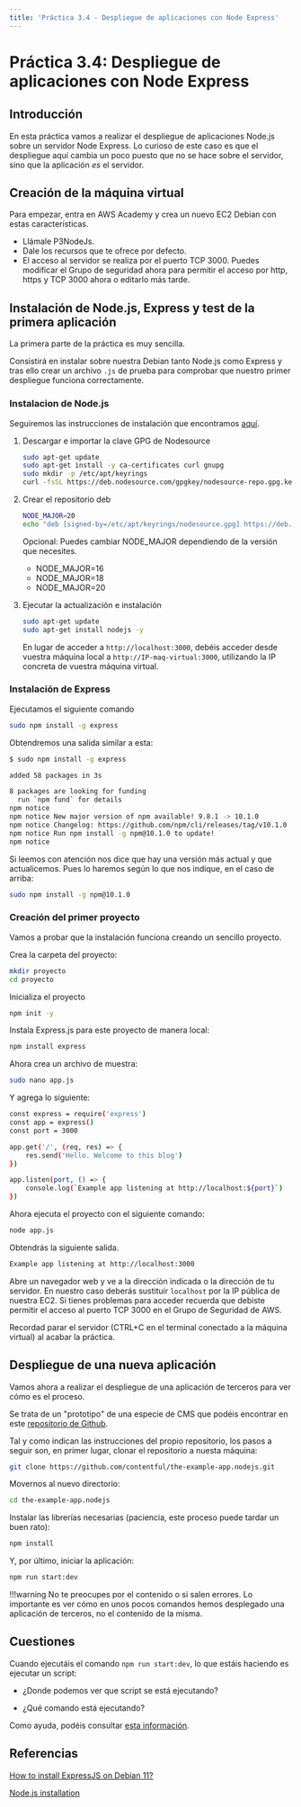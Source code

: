 ```yaml
---
title: 'Práctica 3.4 - Despliegue de aplicaciones con Node Express'
---
```


# Práctica 3.4: Despliegue de aplicaciones con Node Express

## Introducción

En esta práctica vamos a realizar el despliegue de aplicaciones Node.js sobre un servidor Node Express. Lo curioso de este caso es que el despliegue aquí cambia un poco puesto que no se hace sobre el servidor, sino que la aplicación *es* el servidor.

## Creación de la máquina virtual

Para empezar, entra en AWS Academy y crea un nuevo EC2 Debian con estas características.

* Llámale P3NodeJs. 
* Dale los recursos que te ofrece por defecto. 
* El acceso al servidor se realiza por el puerto TCP 3000. Puedes modificar el Grupo de seguridad ahora para permitir el acceso por http, https y TCP 3000 ahora o editarlo más tarde.

## Instalación de Node.js, Express y test de la primera aplicación

La primera parte de la práctica es muy sencilla. 

Consistirá en instalar sobre nuestra Debian tanto Node.js como Express y tras ello crear un archivo `.js` de prueba para comprobar que nuestro primer despliegue funciona correctamente.

### Instalacion de Node.js

Seguiremos las instrucciones de instalación que encontramos [aquí](https://github.com/nodesource/distributions).

1. Descargar e importar la clave GPG de Nodesource

    ```bash
    sudo apt-get update
    sudo apt-get install -y ca-certificates curl gnupg
    sudo mkdir -p /etc/apt/keyrings
    curl -fsSL https://deb.nodesource.com/gpgkey/nodesource-repo.gpg.key | sudo gpg --dearmor -o /etc/apt/keyrings/nodesource.gpg
    ```
2. Crear el repositorio deb

    ```bash
    NODE_MAJOR=20
    echo "deb [signed-by=/etc/apt/keyrings/nodesource.gpg] https://deb.nodesource.com/node_$NODE_MAJOR.x nodistro main" | sudo tee /etc/apt/sources.list.d/nodesource.list
    ```

    Opcional: Puedes cambiar NODE_MAJOR dependiendo de la versión que necesites.

    * NODE_MAJOR=16
    * NODE_MAJOR=18
    * NODE_MAJOR=20
3. Ejecutar la actualización e instalación

    ```bash
    sudo apt-get update
    sudo apt-get install nodejs -y
    ```

    En lugar de acceder a `http://localhost:3000`, debéis acceder desde vuestra máquina local a `http://IP-maq-virtual:3000`, utilizando la IP concreta de vuestra máquina virtual.

### Instalación de Express

Ejecutamos el siguiente comando

```bash
sudo npm install -g express
```

Obtendremos una salida similar a esta:

```bash
$ sudo npm install -g express

added 58 packages in 3s

8 packages are looking for funding
  run `npm fund` for details
npm notice 
npm notice New major version of npm available! 9.8.1 -> 10.1.0
npm notice Changelog: https://github.com/npm/cli/releases/tag/v10.1.0
npm notice Run npm install -g npm@10.1.0 to update!
npm notice 
```

Si leemos con atención nos dice que hay una versión más actual y que actualicemos. Pues lo haremos según lo que nos indique, en el caso de arriba:

```bash
sudo npm install -g npm@10.1.0
```

### Creación del primer proyecto

Vamos a probar que la instalación funciona creando un sencillo proyecto.

Crea la carpeta del proyecto:

```bash
mkdir proyecto
cd proyecto
```
Inicializa el proyecto

```bash
npm init -y
```
Instala Express.js para este proyecto de manera local:

```bash
npm install express
```
Ahora crea un archivo de muestra:

```bash
sudo nano app.js
```

Y agrega lo siguiente:

```bash
const express = require('express')
const app = express()
const port = 3000

app.get('/', (req, res) => {
    res.send('Hello. Welcome to this blog')
})

app.listen(port, () => {
    console.log(`Example app listening at http://localhost:${port}`)
})
```

Ahora ejecuta el proyecto con el siguiente comando:

```bash
node app.js
```

Obtendrás la siguiente salida.

```bash
Example app listening at http://localhost:3000
```

Abre un navegador web y ve a la dirección indicada o la dirección de tu servidor. En nuestro caso deberás sustituir `localhost` por la IP pública de nuestra EC2. Si tienes problemas para acceder recuerda que debiste permitir el acceso al puerto TCP 3000 en el Grupo de Seguridad de AWS.

Recordad parar el servidor (CTRL+C en el terminal conectado a la máquina virtual) al acabar la práctica.

## Despliegue de una nueva aplicación

Vamos ahora a realizar el despliegue de una aplicación de terceros para ver cómo es el proceso.

Se trata de un "prototipo" de una especie de CMS que podéis encontrar en este [repositorio de Github](https://github.com/contentful/the-example-app.nodejs). 

Tal y como indican las instrucciones del propio repositorio, los pasos a seguir son, en primer lugar, clonar el repositorio a nuesta máquina:

```sh
git clone https://github.com/contentful/the-example-app.nodejs.git
```
Movernos al nuevo directorio:

```sh
cd the-example-app.nodejs
```

Instalar las librerías necesarias (paciencia, este proceso puede tardar un buen rato):

```sh
npm install
```

Y, por último, iniciar la aplicación:

```sh
npm run start:dev
```

!!!warning
    No te preocupes por el contenido o si salen errores. Lo importante es ver cómo en unos pocos comandos hemos desplegado una aplicación de terceros, no el contenido de la misma.

## Cuestiones

Cuando ejecutáis el comando `npm run start:dev`, lo que estáis haciendo es ejecutar un script:

- ¿Donde podemos ver que script se está ejecutando?

- ¿Qué comando está ejecutando?

Como ayuda, podéis consultar [esta información](https://www.freecodecamp.org/espanol/news/node-js-npm-tutorial/).

## Referencias

[How to install ExpressJS on Debian 11?](https://unixcop.com/how-to-install-expressjs-on-debian-11/)

[Node.js installation](https://github.com/nodesource/distributions)
